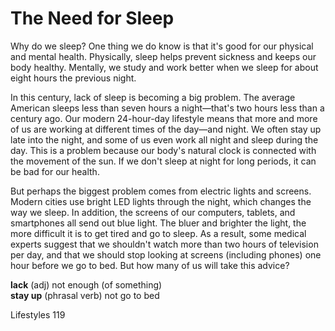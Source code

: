 # The Need for Sleep

Why do we sleep? One thing we do know is that it's good for our physical and mental health. Physically, sleep helps prevent sickness and keeps our body healthy. Mentally, we study and work better when we sleep for about eight hours the previous night.

In this century, lack of sleep is becoming a big problem. The average American sleeps less than seven hours a night—that's two hours less than a century ago. Our modern 24-hour-day lifestyle means that more and more of us are working at different times of the day—and night. We often stay up late into the night, and some of us even work all night and sleep during the day. This is a problem because our body's natural clock is connected with the movement of the sun. If we don't sleep at night for long periods, it can be bad for our health.

But perhaps the biggest problem comes from electric lights and screens. Modern cities use bright LED lights through the night, which changes the way we sleep. In addition, the screens of our computers, tablets, and smartphones all send out blue light. The bluer and brighter the light, the more difficult it is to get tired and go to sleep. As a result, some medical experts suggest that we shouldn't watch more than two hours of television per day, and that we should stop looking at screens (including phones) one hour before we go to bed. But how many of us will take this advice?

**lack** (adj) not enough (of something)  
**stay up** (phrasal verb) not go to bed

Lifestyles 119